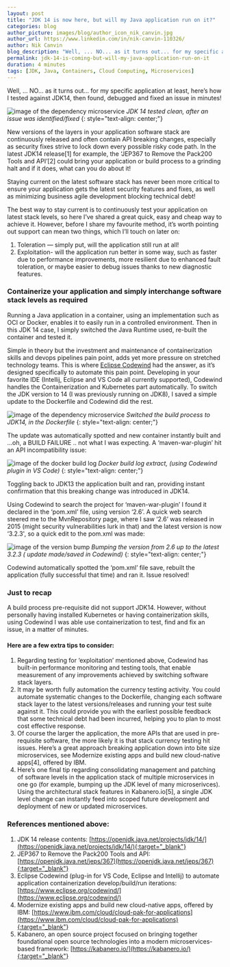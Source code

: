 ```yaml
---
layout: post
title: "JDK 14 is now here, but will my Java application run on it?"
categories: blog
author_picture: images/blog/author_icon_nik_canvin.jpg
author_url: https://www.linkedin.com/in/nik-canvin-110326/
author: Nik Canvin
blog_description: "Well, ... NO... as it turns out... for my specific application at least, here’s how I tested against JDK14, then found, debugged and fixed an issue in minutes! New versions of the layers in your..."
permalink: jdk-14-is-coming-but-will-my-java-application-run-on-it
duration: 4 minutes
tags: [JDK, Java, Containers, Cloud Computing, Microservices]
---
```

Well, ... NO... as it turns out... for my specific application at least, here’s how I tested against JDK14, then found, debugged and fixed an issue in minutes!

![image of the dependency microservice](images/blog/jdk14coming_1.gif)
*JDK 14 tested clean, after an issue was identified/fixed*
{: style="text-align: center;"}

New versions of the layers in your application software stack are continuously released and often contain API breaking changes, especially as security fixes strive to lock down every possible risky code path. In the latest JDK14 release[1] for example, the ‘JEP367 to Remove the Pack200 Tools and API’[2] could bring your application or build process to a grinding halt and if it does, what can you do about it!

Staying current on the latest software stack has never been more critical to ensure your application gets the latest security features and fixes, as well as minimizing business agile development blocking technical debt!

The best way to stay current is to continuously test your application on latest stack levels, so here I’ve shared a great quick, easy and cheap way to achieve it. However, before I share my favourite method, it’s worth pointing out support can mean two things, which I’ll touch on later on:
1. Toleration — simply put, will the application still run at all!
2. Exploitation- will the application run better in some way, such as faster due to performance improvements, more resilient due to enhanced fault toleration, or maybe easier to debug issues thanks to new diagnostic features.

### Containerize your application and simply interchange software stack levels as required
Running a Java application in a container, using an implementation such as OCI or Docker, enables it to easily run in a controlled environment. Then in this JDK 14 case, I simply switched the Java Runtime used, re-built the container and tested it.

Simple in theory but the investment and maintenance of containerization skills and devops pipelines pain point, adds yet more pressure on stretched technology teams. This is where [Eclipse Codewind](https://www.eclipse.org/codewind/) had the answer, as it’s designed specifically to automate this pain point. Developing in your favorite IDE (Intellij, Eclipse and VS Code all currently supported), Codewind handles the Containerization and Kubernetes part automatically. To switch the JDK version to 14 (I was previously running on JDK8), I saved a simple update to the Dockerfile and Codewind did the rest.

![image of the dependency microservice](images/blog/jdk14coming_2.png)
*Switched the build process to JDK14, in the Dockerfile*
{: style="text-align: center;"}

The update was automatically spotted and new container instantly built and …oh, a BUILD FAILURE .. not what I was expecting. A ‘maven-war-plugin’ hit an API incompatibility issue:

![image of the docker build log](images/blog/jdk14coming_3.png)
*Docker build log extract, (using Codewind plugin in VS Code)*
{: style="text-align: center;"}

Toggling back to JDK13 the application built and ran, providing instant confirmation that this breaking change was introduced in JDK14.

Using Codewind to search the project for ‘maven-war-plugin’ I found it declared in the ‘pom.xml’ file, using version ‘2.6’. A quick web search steered me to the MvnRepository page, where I saw ‘2.6’ was released in 2015 (might security vulnerabilities lurk in that) and the latest version is now ‘3.2.3', so a quick edit to the pom.xml was made:

![image of the version bump](images/blog/jdk14coming_4.png)
*Bumping the version from 2.6 up to the latest 3.2.3 ( update made/saved in Codewind)*
{: style="text-align: center;"}

Codewind automatically spotted the ‘pom.xml’ file save, rebuilt the application (fully successful that time) and ran it. Issue resolved!

### Just to recap
A build process pre-requisite did not support JDK14. However, without personally having installed Kubernetes or having containerization skills, using Codewind I was able use containerization to test, find and fix an issue, in a matter of minutes.

#### Here are a few extra tips to consider:
1. Regarding testing for ‘exploitation’ mentioned above, Codewind has built-in performance monitoring and testing tools, that enable measurement of any improvements achieved by switching software stack layers.
2. It may be worth fully automation the currency testing activity. You could automate systematic changes to the Dockerfile, changing each software stack layer to the latest versions/releases and running your test suite against it. This could provide you with the earliest possible feedback that some technical debt had been incurred, helping you to plan to most cost effective response.
3. Of course the larger the application, the more APIs that are used in pre-requisite software, the more likely it is that stack currency testing hit issues. Here’s a great approach breaking application down into bite size microservices, see Modernize existing apps and build new cloud-native apps[4], offered by IBM.
4. Here’s one final tip regarding consolidating management and patching of software levels in the application stack of multiple microservices in one go (for example, bumping up the JDK level of many microserivces). Using the architectural stack features in Kabanero.io[5], a single JDK level change can instantly feed into scoped future development and deployment of new or updated microservices.

### References mentioned above:
1. JDK 14 release contents: [https://openjdk.java.net/projects/jdk/14/](https://openjdk.java.net/projects/jdk/14/){:target="_blank"}
2. JEP367 to Remove the Pack200 Tools and API: [https://openjdk.java.net/jeps/367](https://openjdk.java.net/jeps/367){:target="_blank"}
3. Eclipse Codewind (plug-in for VS Code, Eclipse and Intellij) to automate application containerization develop/build/run iterations: [https://www.eclipse.org/codewind/](https://www.eclipse.org/codewind/)
4. Modernize existing apps and build new cloud-native apps, offered by IBM: [https://www.ibm.com/cloud/cloud-pak-for-applications](https://www.ibm.com/cloud/cloud-pak-for-applications){:target="_blank"}
5. Kabanero, an open source project focused on bringing together foundational open source technologies into a modern microservices-based framework: [https://kabanero.io/](https://kabanero.io/){:target="_blank"}